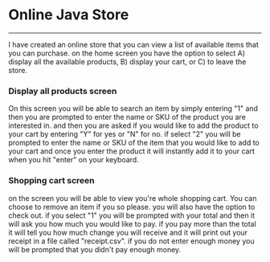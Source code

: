 # Online Java Store
___
I have created an online store that you can view a list of available items that you can purchase.
on the home screen you have the option to select A) display all the available products, B) display your cart, 
or C) to leave the store.

### Display all products screen


On this screen you will be able to search an item by simply entering "1" and then you are prompted to enter the name
or SKU of the product you are interested in. and then you are asked if you would like to add the product to your cart by 
entering "Y" for yes or "N" for no. if select "2" you will be prompted to enter the name or SKU of the item that you would
like to add to your cart and once you enter the product it will instantly add it to your cart when you hit "enter" on your
keyboard.

### Shopping cart screen 

on the screen you will be able to view you're whole shopping cart. You can choose to remove an item if you so please.
you will also have the option to check out. if you select "1" you will be prompted with your total and then it will ask 
you how much you would like to pay. if you pay more than the total it will tell you how much change you will receive and 
it will print out your receipt in a file called "receipt.csv". if you do not enter enough money you will be prompted that 
you didn't pay enough money.




